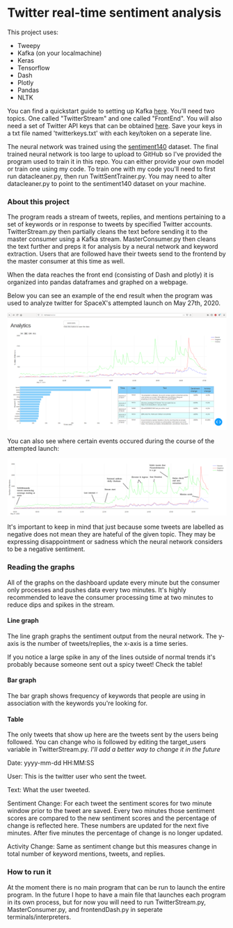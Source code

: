 # Twitter real-time sentiment analysis

This project uses:

* Tweepy
* Kafka (on your localmachine)
* Keras
* Tensorflow
* Dash
* Plotly
* Pandas
* NLTK

You can find a quickstart guide to setting up Kafka [here](https://kafka.apache.org/quickstart). You'll need two topics. One called "TwitterStream" and one called "FrontEnd". You will also need a set of Twitter API keys that can be obtained [here](https://developer.twitter.com/en/docs/basics/getting-started). Save your keys in a txt file named 'twitterkeys.txt' with each key/token on a seperate line.

The neural network was trained using the [sentiment140](https://www.kaggle.com/kazanova/sentiment140) dataset. The final trained neural network is too large to upload to GitHub so I've provided the program used to train it in this repo. You can either provide your own model or train one using my code. To train one with my code you'll need to first run datacleaner.py, then run TwittSentTrainer.py. You may need to alter datacleaner.py to point to the sentiment140 dataset on your machine.

### About this project

The program reads a stream of tweets, replies, and mentions pertaining to a set of keywords or in response to tweets by specified Twitter accounts. TwitterStream.py then partially cleans the text before sending it to the master consumer using a Kafka stream. MasterConsumer.py then cleans the text further and preps it for analysis by a neural network and keyword extraction. Users that are followed have their tweets send to the frontend by the master consumer at this time as well.

When the data reaches the front end (consisting of Dash and plotly) it is organized into pandas dataframes and graphed on a webpage.

Below you can see an example of the end result when the program was used to analyze twitter for SpaceX's attempted launch on May 27th, 2020.

![Graphing dashboard for SpaceX launch](https://github.com/cchauser/Twitter-real-time-sentiment-analysis/blob/master/spacexlaunch-V0614.png)

You can also see where certain events occured during the course of the attempted launch:

![Timeline of events](https://github.com/cchauser/Twitter-real-time-sentiment-analysis/blob/master/spacexlaunch.png)

It's important to keep in mind that just because some tweets are labelled as negative does not mean they are hateful of the given topic. They may be expressing disappointment or sadness which the neural network considers to be a negative sentiment.

### Reading the graphs

All of the graphs on the dashboard update every minute but the consumer only processes and pushes data every two minutes. It's highly recommended to leave the consumer processing time at two minutes to reduce dips and spikes in the stream.

#### Line graph

The line graph graphs the sentiment output from the neural network. The y-axis is the number of tweets/replies, the x-axis is a time series.

If you notice a large spike in any of the lines outside of normal trends it's probably because someone sent out a spicy tweet! Check the table!

#### Bar graph

The bar graph shows frequency of keywords that people are using in association with the keywords you're looking for.

#### Table

The only tweets that show up here are the tweets sent by the users being followed. You can change who is followed by editing the target_users variable in TwitterStream.py. *I'll add a better way to change it in the future*

Date: yyyy-mm-dd HH:MM:SS

User: This is the twitter user who sent the tweet.

Text: What the user tweeted.

Sentiment Change: For each tweet the sentiment scores for two minute window prior to the tweet are saved. Every two minutes those sentiment scores are compared to the new sentiment scores and the percentage of change is reflected here. These numbers are updated for the next five minutes. After five minutes the percentage of change is no longer updated.

Activity Change: Same as sentiment change but this measures change in total number of keyword mentions, tweets, and replies.

### How to run it

At the moment there is no main program that can be run to launch the entire program. In the future I hope to have a main file that launches each program in its own process, but for now you will need to run TwitterStream.py, MasterConsumer.py, and frontendDash.py in seperate terminals/interpreters.
